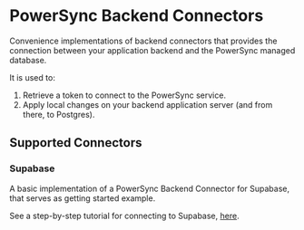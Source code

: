 # PowerSync Backend Connectors

Convenience implementations of backend connectors that provides the connection between your application backend and the PowerSync managed database.

It is used to:
1. Retrieve a token to connect to the PowerSync service.
2. Apply local changes on your backend application server (and from there, to Postgres).

## Supported Connectors

### Supabase

A basic implementation of a PowerSync Backend Connector for Supabase, that serves as getting started example.

See a step-by-step tutorial for connecting to Supabase, [here](https://docs.powersync.com/integration-guides/supabase-+-powersync).
